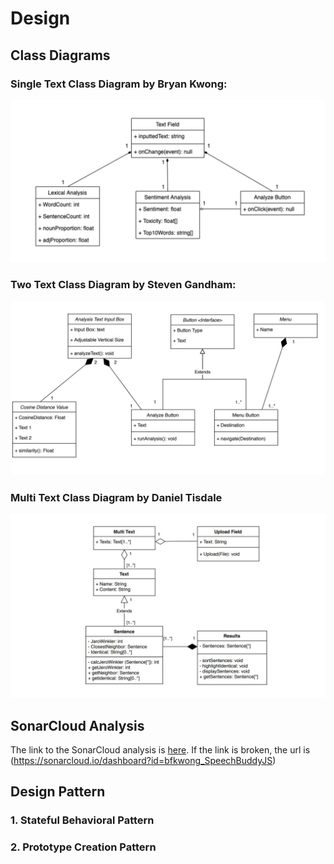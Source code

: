 # Design 

## Class Diagrams 

### Single Text Class Diagram by Bryan Kwong:
<p align="center">
  <img src="/src/Images/SingleTextCD.jpg" alt="SingleTextCD">

### Two Text Class Diagram by Steven Gandham: 
<p align="center">
  <img src="/src/Images/TwoTextCD.jpg" alt="TwoTextCD">

### Multi Text Class Diagram by Daniel Tisdale 
<p align="center">
  <img src="/src/Images/MultiTextCD.jpg" alt="TwoTextCD">
</p>

## SonarCloud Analysis

The link to the SonarCloud analysis is [here](https://sonarcloud.io/dashboard?id=bfkwong_SpeechBuddyJS). If the link is broken, the url is (https://sonarcloud.io/dashboard?id=bfkwong_SpeechBuddyJS)

## Design Pattern 

### 1. Stateful Behavioral Pattern 

### 2. Prototype Creation Pattern

